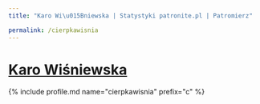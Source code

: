 ```yaml
---
title: "Karo Wi\u015Bniewska | Statystyki patronite.pl | Patromierz"

permalink: /cierpkawisnia
---
```


# [Karo Wiśniewska](https://patronite.pl/cierpkawisnia)

{% include profile.md name="cierpkawisnia" prefix="c" %}
